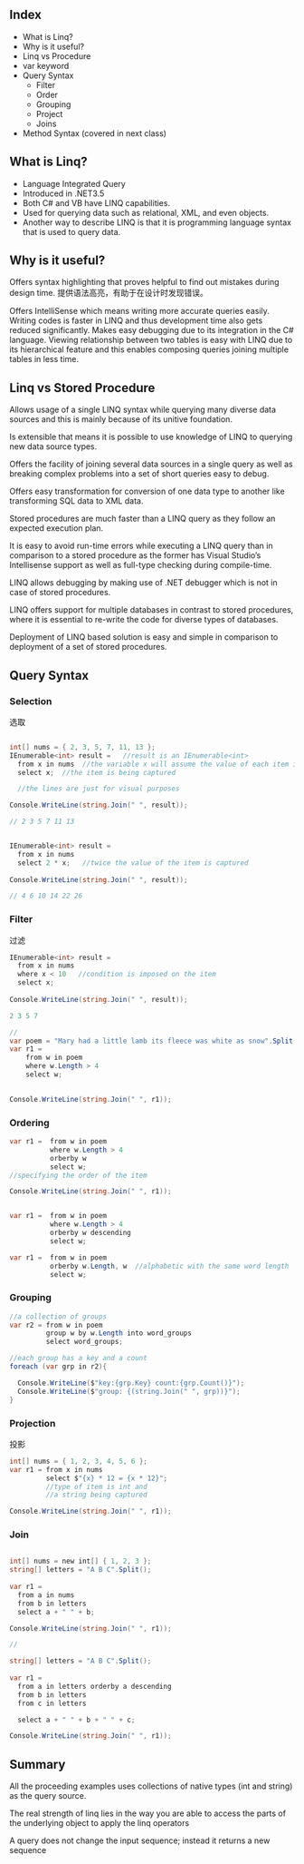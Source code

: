 ## Index

- What is Linq?
- Why is it useful?
- Linq vs Procedure
- var keyword
- Query Syntax
	- Filter
	- Order
	- Grouping
	- Project
	- Joins
- Method Syntax (covered in next class)

## What is Linq?

- Language Integrated Query
- Introduced in .NET3.5
- Both C# and VB have LINQ capabilities.
- Used for querying data such as relational, XML, and even objects.
- Another way to describe LINQ is that it is programming language syntax that is used to query data.

## Why is it useful?

Offers syntax highlighting that proves helpful to find out mistakes during design time.
提供语法高亮，有助于在设计时发现错误。

Offers IntelliSense which means writing more accurate queries easily.
Writing codes is faster in LINQ and thus development time also gets reduced significantly.
Makes easy debugging due to its integration in the C# language.
Viewing relationship between two tables is easy with LINQ due to its hierarchical feature and this enables composing queries joining multiple tables in less time.


## Linq vs Stored Procedure

Allows usage of a single LINQ syntax while querying many diverse data sources and this is mainly because of its unitive foundation.

Is extensible that means it is possible to use knowledge of LINQ to querying new data source types.

Offers the facility of joining several data sources in a single query as well as breaking complex problems into a set of short queries easy to debug.

Offers easy transformation for conversion of one data type to another like transforming SQL data to XML data.

Stored procedures are much faster than a LINQ query as they follow an expected execution plan.

It is easy to avoid run-time errors while executing a LINQ query than in comparison to a stored procedure as the former has Visual Studio’s Intellisense support as well as full-type checking during compile-time.

LINQ allows debugging by making use of .NET debugger which is not in case of stored procedures.

LINQ offers support for multiple databases in contrast to stored procedures, where it is essential to re-write the code for diverse types of databases.

Deployment of LINQ based solution is easy and simple in comparison to deployment of a set of stored procedures.



## Query Syntax

### Selection
选取

```c#

int[] nums = { 2, 3, 5, 7, 11, 13 };
IEnumerable<int> result =   //result is an IEnumerable<int>
  from x in nums  //the variable x will assume the value of each item in nums
  select x;  //the item is being captured

  //the lines are just for visual purposes

Console.WriteLine(string.Join(" ", result));

// 2 3 5 7 11 13


IEnumerable<int> result = 
  from x in nums
  select 2 * x;   //twice the value of the item is captured
  
Console.WriteLine(string.Join(" ", result));

// 4 6 10 14 22 26
```


### Filter
过滤
```c#
IEnumerable<int> result = 
  from x in nums
  where x < 10   //condition is imposed on the item  
  select x;
 
Console.WriteLine(string.Join(" ", result));

2 3 5 7

//
var poem = "Mary had a little lamb its fleece was white as snow".Split(); //it is more convenient to use var instead of specifying the type  
var r1 =   
    from w in poem
    where w.Length > 4  
    select w;

  
Console.WriteLine(string.Join(" ", r1));
```


### Ordering

```c#
var r1 =  from w in poem  
          where w.Length > 4  
          orberby w   
          select w;
//specifying the order of the item

Console.WriteLine(string.Join(" ", r1));


var r1 =  from w in poem  
          where w.Length > 4  
          orberby w descending
          select w;

var r1 =  from w in poem  
          orberby w.Length, w  //alphabetic with the same word length
          select w;
```


### Grouping

```c#
//a collection of groups 
var r2 = from w in poem  
         group w by w.Length into word_groups  
         select word_groups;

//each group has a key and a count
foreach (var grp in r2){

  Console.WriteLine($"key:{grp.Key} count:{grp.Count()}");
  Console.WriteLine($"group: {(string.Join(" ", grp))}");
}
```


### Projection
投影
```c#
int[] nums = { 1, 2, 3, 4, 5, 6 };
var r1 = from x in nums
         select $"{x} * 12 = {x * 12}"; 
         //type of item is int and
         //a string being captured

Console.WriteLine(string.Join(" ", r1));
```


### Join
```c#

int[] nums = new int[] { 1, 2, 3 };
string[] letters = "A B C".Split();
  
var r1 = 
  from a in nums 
  from b in letters 
  select a + " " + b;

Console.WriteLine(string.Join(" ", r1));

//

string[] letters = "A B C".Split();
  
var r1 = 
  from a in letters orderby a descending 
  from b in letters 
  from c in letters 

  select a + " " + b + " " + c;

Console.WriteLine(string.Join(" ", r1));
```


## Summary
All the proceeding examples uses collections of native types (int and string) as the query source.

The real strength of linq lies in the way you are able to access the parts of the underlying object to apply the linq operators

A query does not change the input sequence; instead it returns a new sequence